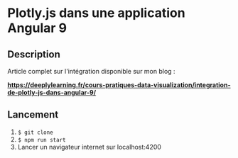 # Plotly.js dans une application Angular 9
## Description
Article complet sur l'intégration disponible sur mon blog :

**https://deeplylearning.fr/cours-pratiques-data-visualization/integration-de-plotly-js-dans-angular-9/**

## Lancement
1. `$ git clone`
2. `$ npm run start`
3. Lancer un navigateur internet sur localhost:4200